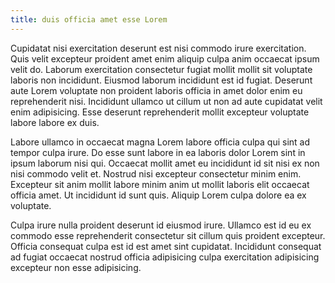 ```yaml
---
title: duis officia amet esse Lorem
---
```


Cupidatat nisi exercitation deserunt est nisi commodo irure exercitation. Quis velit excepteur proident amet enim aliquip culpa anim occaecat ipsum velit do. Laborum exercitation consectetur fugiat mollit mollit sit voluptate laboris non incididunt. Eiusmod laborum incididunt est id fugiat. Deserunt aute Lorem voluptate non proident laboris officia in amet dolor enim eu reprehenderit nisi. Incididunt ullamco ut cillum ut non ad aute cupidatat velit enim adipisicing. Esse deserunt reprehenderit mollit excepteur voluptate labore labore ex duis.

Labore ullamco in occaecat magna Lorem labore officia culpa qui sint ad tempor culpa irure. Do esse sunt labore in ea laboris dolor Lorem sint in ipsum laborum nisi qui. Occaecat mollit amet eu incididunt id sit nisi ex non nisi commodo velit et. Nostrud nisi excepteur consectetur minim enim. Excepteur sit anim mollit labore minim anim ut mollit laboris elit occaecat officia amet. Ut incididunt id sunt quis. Aliquip Lorem culpa dolore ea ex voluptate.

Culpa irure nulla proident deserunt id eiusmod irure. Ullamco est id eu ex commodo esse reprehenderit consectetur sit cillum quis proident excepteur. Officia consequat culpa est id est amet sint cupidatat. Incididunt consequat ad fugiat occaecat nostrud officia adipisicing culpa exercitation adipisicing excepteur non esse adipisicing.